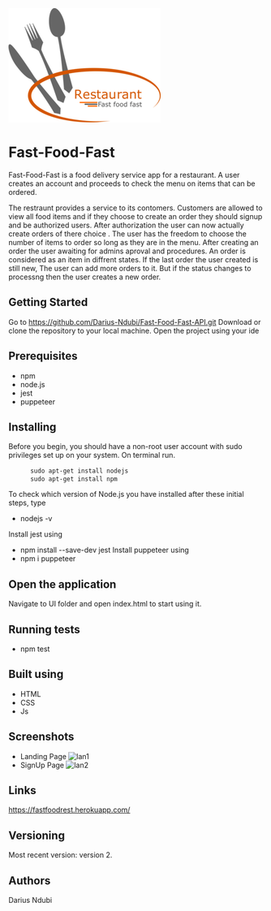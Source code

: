 <!-- < img src="./UI/images/res.png" align="center" title="Applications Logo" width="200" height="200"> -->
![Logo of the project](./UI/images/res1.png)

# Fast-Food-Fast
Fast-Food-Fast is a food delivery service app for a restaurant. A user creates an account and proceeds to check the menu on items that can be ordered. 

The restraunt provides a service to its contomers. Customers are allowed to view all food items and if they choose to create an order they should signup and be authorized users. After authorization the user can now actually create orders of there choice . The user has the freedom to choose the number of items to order so long as they are in the menu. After creating an order the user awaiting for admins aproval and procedures. An order is considered as an item in diffrent states. If the last order the user created is still new, The user can add more orders to it. But if the status changes to processng then the user creates a new order.

## Getting Started
Go to https://github.com/Darius-Ndubi/Fast-Food-Fast-API.git Download or clone the repository to your local machine. Open the project using your ide


## Prerequisites
 - npm
 - node.js
 - jest
 - puppeteer

## Installing
 Before you begin, you should have a non-root user account with sudo privileges set up on your system.
 On terminal run.
  ```   sudo apt-get update
        sudo apt-get install nodejs
        sudo apt-get install npm
  ```
  To check which version of Node.js you have installed after these initial steps, type

   - nodejs -v
  
  Install jest using
   - npm install --save-dev jest
  Install puppeteer using
   - npm i puppeteer


## Open the application
Navigate to UI folder and open index.html to start using it.


## Running tests
   - npm test 

## Built using
  - HTML
  - CSS
  - Js

## Screenshots
 - Landing Page
![lan1](https://user-images.githubusercontent.com/16937341/47635686-f77b4c00-db66-11e8-87c9-5001c53a603d.png)
 - SignUp Page
![lan2](https://user-images.githubusercontent.com/16937341/47635690-fa763c80-db66-11e8-9109-29e176309bfe.png)


## Links
https://fastfoodrest.herokuapp.com/

## Versioning
Most recent version: version 2.

## Authors
Darius Ndubi
